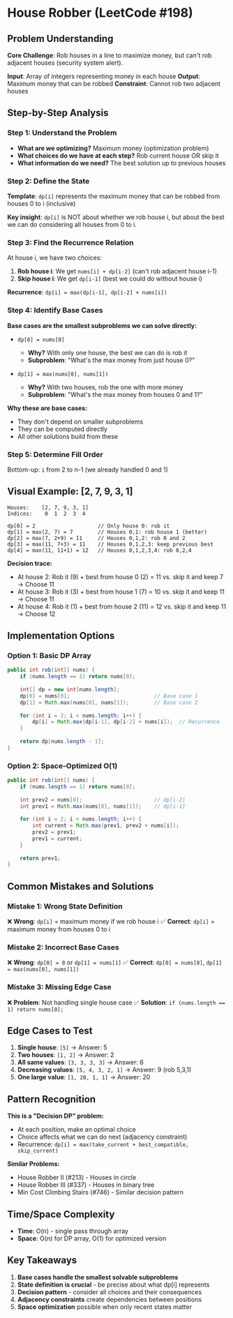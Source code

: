 # House Robber (LeetCode #198)

## Problem Understanding

**Core Challenge**: Rob houses in a line to maximize money, but can't rob adjacent houses (security system alert).

**Input**: Array of integers representing money in each house
**Output**: Maximum money that can be robbed
**Constraint**: Cannot rob two adjacent houses

## Step-by-Step Analysis

### Step 1: Understand the Problem
- **What are we optimizing?** Maximum money (optimization problem)
- **What choices do we have at each step?** Rob current house OR skip it
- **What information do we need?** The best solution up to previous houses

### Step 2: Define the State
**Template**: `dp[i]` represents the maximum money that can be robbed from houses 0 to i (inclusive)

**Key insight**: `dp[i]` is NOT about whether we rob house i, but about the best we can do considering all houses from 0 to i.

### Step 3: Find the Recurrence Relation

At house i, we have two choices:
1. **Rob house i**: We get `nums[i] + dp[i-2]` (can't rob adjacent house i-1)
2. **Skip house i**: We get `dp[i-1]` (best we could do without house i)

**Recurrence**: `dp[i] = max(dp[i-1], dp[i-2] + nums[i])`

### Step 4: Identify Base Cases

**Base cases are the smallest subproblems we can solve directly:**

- `dp[0] = nums[0]`
    - **Why?** With only one house, the best we can do is rob it
    - **Subproblem**: "What's the max money from just house 0?"

- `dp[1] = max(nums[0], nums[1])`
    - **Why?** With two houses, rob the one with more money
    - **Subproblem**: "What's the max money from houses 0 and 1?"

**Why these are base cases:**
- They don't depend on smaller subproblems
- They can be computed directly
- All other solutions build from these

### Step 5: Determine Fill Order
Bottom-up: `i` from 2 to n-1 (we already handled 0 and 1)

## Visual Example: [2, 7, 9, 3, 1]

```
Houses:    [2, 7, 9, 3, 1]
Indices:    0  1  2  3  4

dp[0] = 2                    // Only house 0: rob it
dp[1] = max(2, 7) = 7        // Houses 0,1: rob house 1 (better)
dp[2] = max(7, 2+9) = 11     // Houses 0,1,2: rob 0 and 2
dp[3] = max(11, 7+3) = 11    // Houses 0,1,2,3: keep previous best
dp[4] = max(11, 11+1) = 12   // Houses 0,1,2,3,4: rob 0,2,4
```

**Decision trace:**
- At house 2: Rob it (9) + best from house 0 (2) = 11 vs. skip it and keep 7 → Choose 11
- At house 3: Rob it (3) + best from house 1 (7) = 10 vs. skip it and keep 11 → Choose 11
- At house 4: Rob it (1) + best from house 2 (11) = 12 vs. skip it and keep 11 → Choose 12

## Implementation Options

### Option 1: Basic DP Array
```java
public int rob(int[] nums) {
    if (nums.length == 1) return nums[0];
    
    int[] dp = new int[nums.length];
    dp[0] = nums[0];                           // Base case 1
    dp[1] = Math.max(nums[0], nums[1]);        // Base case 2
    
    for (int i = 2; i < nums.length; i++) {
        dp[i] = Math.max(dp[i-1], dp[i-2] + nums[i]);  // Recurrence
    }
    
    return dp[nums.length - 1];
}
```

### Option 2: Space-Optimized O(1)
```java
public int rob(int[] nums) {
    if (nums.length == 1) return nums[0];
    
    int prev2 = nums[0];                       // dp[i-2]
    int prev1 = Math.max(nums[0], nums[1]);    // dp[i-1]
    
    for (int i = 2; i < nums.length; i++) {
        int current = Math.max(prev1, prev2 + nums[i]);
        prev2 = prev1;
        prev1 = current;
    }
    
    return prev1;
}
```

## Common Mistakes and Solutions

### Mistake 1: Wrong State Definition
❌ **Wrong**: `dp[i]` = maximum money if we rob house i
✅ **Correct**: `dp[i]` = maximum money from houses 0 to i

### Mistake 2: Incorrect Base Cases
❌ **Wrong**: `dp[0] = 0` or `dp[1] = nums[1]`
✅ **Correct**: `dp[0] = nums[0]`, `dp[1] = max(nums[0], nums[1])`

### Mistake 3: Missing Edge Case
❌ **Problem**: Not handling single house case
✅ **Solution**: `if (nums.length == 1) return nums[0];`

## Edge Cases to Test

1. **Single house**: `[5]` → Answer: 5
2. **Two houses**: `[1, 2]` → Answer: 2
3. **All same values**: `[3, 3, 3, 3]` → Answer: 6
4. **Decreasing values**: `[5, 4, 3, 2, 1]` → Answer: 9 (rob 5,3,1)
5. **One large value**: `[1, 20, 1, 1]` → Answer: 20

## Pattern Recognition

**This is a "Decision DP" problem:**
- At each position, make an optimal choice
- Choice affects what we can do next (adjacency constraint)
- Recurrence: `dp[i] = max(take_current + best_compatible, skip_current)`

**Similar Problems:**
- House Robber II (#213) - Houses in circle
- House Robber III (#337) - Houses in binary tree
- Min Cost Climbing Stairs (#746) - Similar decision pattern

## Time/Space Complexity

- **Time**: O(n) - single pass through array
- **Space**: O(n) for DP array, O(1) for optimized version

## Key Takeaways

1. **Base cases handle the smallest solvable subproblems**
2. **State definition is crucial** - be precise about what dp[i] represents
3. **Decision pattern** - consider all choices and their consequences
4. **Adjacency constraints** create dependencies between positions
5. **Space optimization** possible when only recent states matter